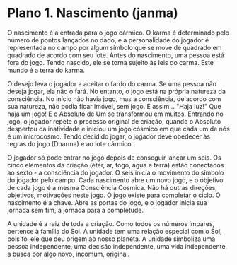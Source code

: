 # Plano 1. Nascimento (janma)

O nascimento é a entrada para o jogo cármico. O karma é determinado pelo número de pontos lançados no dado, e a personalidade do jogador é representada no campo por algum símbolo que se move de quadrado em quadrado de acordo com seu lote. Antes do nascimento, uma pessoa está fora do jogo. Tendo nascido, ele se torna sujeito às leis do carma. Este mundo é a terra do karma.

O desejo leva o jogador a aceitar o fardo do carma. Se uma pessoa não deseja jogar, ela não o fará. No entanto, o jogo está na própria natureza da consciência. No início não havia jogo, mas a consciência, de acordo com sua natureza, não podia ficar imóvel, sem jogo. E assim... "Haja luz!" Que haja um jogo! E o Absoluto de Um se transformou em muitos. Entrando no jogo, o jogador repete o processo original de criação, quando o Absoluto despertou da inatividade e iniciou um jogo cósmico em que cada um de nós é um microcosmo. Tendo decidido jogar, o jogador deve obedecer às regras do jogo (Dharma) e ao lote cármico.

O jogador só pode entrar no jogo depois de conseguir lançar um seis. Os cinco elementos da criação (éter, ar, fogo, água e terra) estão conectados ao sexto - a consciência do jogador. O seis inicia o movimento do símbolo do jogador pelo campo. Cada nascimento abre um novo jogo, e o objetivo de cada jogo é a mesma Consciência Cósmica. Não há outras direções, objetivos, motivações neste jogo. O jogo existe para completar o ciclo. O nascimento é a chave. Abre as portas do jogo, e o jogador inicia sua jornada sem fim, a jornada para a completude.

A unidade é a raiz de toda a criação. Como todos os números ímpares, pertence à família do Sol. A unidade tem uma relação especial com o Sol, pois foi ele que deu origem ao nosso planeta. A unidade simboliza uma pessoa independente, uma decisão independente, uma vida independente, a busca por algo novo, incomum, original.
